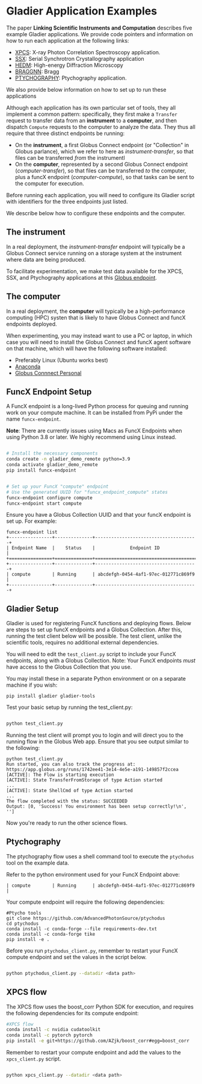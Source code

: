 # Gladier Application Examples

The paper **Linking Scientific Instruments and Computation** describes five example Gladier applications. We provide code pointers and information on how to run each application at the following links:

* [XPCS](https://github.com/globus-gladier/gladier-patterns-examples-2022/blob/main/xpcs_client.py): X-ray Photon Correlation Spectroscopy application.
* [SSX](https://github.com/globus-gladier/gladier-patterns-examples-2022/blob/main/ssx_client.py): Serial Synchrotron Crystallography application 
* [HEDM](): High-energy Diffraction Microscopy
* [BRAGGNN](https://github.com/globus-gladier/gladier-patterns-examples-2022/blob/main/braggnn_client.py): Bragg
* [PTYCHOGRAPHY](https://github.com/globus-gladier/gladier-patterns-examples-2022/blob/main/ptychodus_client.py): Ptychography application.

We also provide below information on how to set up to run these applications 

Although each application has its own particular set of tools, they all implement a common pattern: specifically, they first make a `Transfer` request to transfer data from an **instrument** to a **computer**, and then dispatch `Compute` requests to the computer to analyze the data. They thus all require that three distinct endpoints be running:

* On the **instrument**, a first Globus Connect endpoint (or "Collection" in Globus parlance), which we refer to here as *instrument-transfer*, so that files can be transferred *from* the instrumentl
* On the **computer**, represented by a second Globus Connect endpoint (*computer-transfer*), so that files can be transferred *to* the computer, plus a funcX endpoint (*computer-compute*), so that tasks can be sent to the computer for execution. 

Before running each application, you will need to configure its Gladier script with identifiers for the three endpoints just listed.

We describe below how to configure these endpoints and the computer.


## The instrument

In a real deployment, the *instrument-transfer* endpoint will typically be a Globus Connect service running on a storage system at the instrument where data are being produced.

To facilitate experimentation, we make test data available for the XPCS, SSX, and Ptychography applications at this [Globus endpoint](https://app.globus.org/file-manager?origin_id=a17d7fac-ce06-4ede-8318-ad8dc98edd69&origin_path=%2F~%2F).

## The computer 

In a real deployment, the **computer** will typically be a high-performance computing (HPC) systen that is likely to have Globus Connect and funcX endpoints deployed. 

When experimenting, you may instead want to use a PC or laptop, in which case you will need to install the Globus Connect and funcX agent software on that machine, which will have the following software installed:

* Preferably Linux (Ubuntu works best)
* [Anaconda](https://www.anaconda.com/products/distribution#Downloads)
* [Globus Connnect Personal](https://docs.globus.org/how-to/globus-connect-personal-linux/)


## FuncX Endpoint Setup

A FuncX endpoint is a long-lived Python process for queuing and running work on your compute machine. It can be installed from PyPi under the name `funcx-endpoint`.

**Note**: There are currently issues using Macs as FuncX Endpoints when using Python 3.8 or later. We highly recommend using Linux instead.

```bash

# Install the necessary components
conda create -n gladier_demo_remote python=3.9
conda activate gladier_demo_remote
pip install funcx-endpoint


# Set up your FuncX "compute" endpoint
# Use the generated UUID for "funcx_endpoint_compute" states
funcx-endpoint configure compute
funcx-endpoint start compute
```

Ensure you have a Globus Collection UUID and that your funcX endpoint is set up. For example:

```
funcx-endpoint list
+----------------+--------------+--------------------------------------+
| Endpoint Name  |    Status    |             Endpoint ID              |
+================+==============+======================================+
+----------------+--------------+--------------------------------------+
| compute        | Running      | abcdefgh-0454-4af1-97ec-012771c869f9 |
+----------------+--------------+--------------------------------------+
```


## Gladier Setup

Gladier is used for registering FuncX functions and deploying flows. Below are steps to
set up funcX endpoints and a Globus Collection. After this, running the test client below
will be possible. The test client, unlike the scientific tools, requires no additional external dependencies.

You will need to edit the `test_client.py` script to include your
FuncX endpoints, along with a Globus Collection. Note: Your
FuncX endpoints _must_ have access to the Globus Collection that you use.

You may install these in a separate Python environment or on a separate machine
if you wish:

```
pip install gladier gladier-tools
```

Test your basic setup by running the test_client.py:

```bash

python test_client.py
```

Running the test client will prompt you to login and will direct you to the running flow in the Globus Web app. Ensure that you see output similar to the following:

```
python test_client.py
Run started, you can also track the progress at:
https://app.globus.org/runs/1742ee41-3e14-4e5e-a191-149857f2ccea
[ACTIVE]: The Flow is starting execution
[ACTIVE]: State TransferFromStorage of type Action started
...
[ACTIVE]: State ShellCmd of type Action started
...
The flow completed with the status: SUCCEEDED
Output: [0, 'Success! You environment has been setup correctly!\n', '']
```

Now you're ready to run the other science flows.

## Ptychography

The ptychography flow uses a shell command tool to execute the `ptychodus` tool on the example data.

Refer to the python environment used for your FuncX Endpoint above:

```
| compute        | Running      | abcdefgh-0454-4af1-97ec-012771c869f9 |
```

Your compute endpoint will require the following dependencies:

```
#Ptycho tools
git clone https://github.com/AdvancedPhotonSource/ptychodus
cd ptychodus
conda install -c conda-forge --file requirements-dev.txt
conda install -c conda-forge tike
pip install -e . 
```

Before you run `ptychodus_client.py`, remember to restart your FuncX compute endpoint and set
the values in the script below.

```bash

python ptychodus_client.py --datadir <data path>
```

## XPCS flow

The XPCS flow uses the boost_corr Python SDK for execution, and requires the following dependencies
for its compute endpoint:

```bash
#XPCS flow
conda install -c nvidia cudatoolkit
conda install -c pytorch pytorch
pip install -e git+https://github.com/AZjk/boost_corr#egg=boost_corr
```


Remember to restart your compute endpoint and add the values to the `xpcs_client.py` script.

```bash

python xpcs_client.py --datadir <data path>
```
